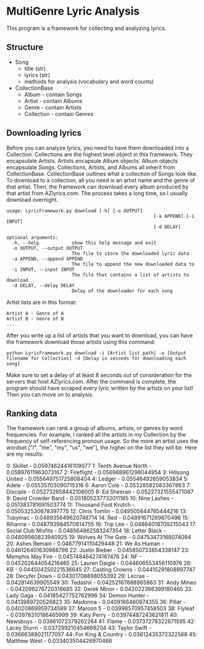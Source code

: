 # MultiGenre Lyric Analysis

This program is a framework for collecting and analyzing lyrics.

## Structure

- Song
  - title (str)
  - lyrics (str)
  - methods for analysis (vocabulary and word counts)
- CollectionBase
  - Album - contain Songs
  - Artist - contain Albums
  - Genre - contain Artists
  - Collection - contain Genres

## Downloading lyrics

Before you can analyze lyrics, you need to have them downloaded into a Collection. Collections are the highest level object in this framework. They encapsulate Artists. Artists encapsule Album objects. Album objects encapsulate Songs. Collections, Artists, and Albums all inherit from CollectionBase. CollectionBase outlines what a collection of Songs look like. To download to a collection, all you need is an artist name and the genre of that artist. Then, the framework can download every album produced by that artist from AZlyrics.com. The process takes a long time, so I usually download overnight.

```
usage: LyricFramework.py download [-h] [-o OUTPUT]
                                                      [-a APPEND] [-i INPUT]
                                                      [-d DELAY]

optional arguments:
  -h, --help            show this help message and exit
  -o OUTPUT, --output OUTPUT
                        The file to store the downloaded lyric data
  -a APPEND, --append APPEND
                        The file to append the new downloaded data to
  -i INPUT, --input INPUT
                        The file that contains a list of artists to download
  -d DELAY, --delay DELAY
                        Delay of the downloader for each song
```

Artist lists are in this format: 

```
Artist A - Genre of A
Artist B - Genre of B
...
```

After you write up a list of artists that you want to download, you can have the framework download those artists using this command:

```
python LyricFramework.py download -i [Artist list path] -o [Output filename for Collection] -d [Delay in seconds for downloading each song]
```

Make sure to set a delay of at least 8 seconds out of consideration for the servers that host AZlyrics.com. After the command is complete, the program should have scraped every lyric written by the artists on your list! Then you can move on to analysis.

## Ranking data

The framework can rank a group of albums, artists, or genres by word frequencies. For example, I ranked all the artists in my Collection by the frequency of self-referencing pronoun usage. So the more an artist uses the wordset ["I", "me", "my", "us", "we"], the higher on the list they will be. Here are my results:

0: Skillet - 0.05974624416109077
1: Tenth Avenue North - 0.05897611963073167
2: Fireflight - 0.056988961298044954
3: Hillsong United - 0.055649751725808404
4: Ledger - 0.05546492659053834
5: Adele - 0.05535703090715316
6: Aaron Cole - 0.05328582083367863
7: Disciple - 0.052732658442108005
8: Ed Sheeran - 0.05227321555471087
9: David Crowder Band - 0.051805237732011185
10: Nine Lashes - 0.051383781691503774
11: Thousand Foot Krutch - 0.050532530678397775
12: Chris Tomlin - 0.049505644765444216
13: Tobymac - 0.048935649620748714
14: Red - 0.04891671269870496
15: Rihanna - 0.048793984570814755
16: Trip Lee - 0.04864018709215043
17: Social Club Misfits - 0.048564862583247354
18: Letter Black - 0.04809560823940925
19: Wolves At The Gate - 0.04753473168074094
20: Ashes Remain - 0.04677914110429448
21: We As Human - 0.046126401630988786
22: Justin Bieber - 0.045850733854338147
23: Memphis May Fire - 0.045748464274167476
24: NF - 0.045202644054216465
25: Lauren Daigle - 0.044606553456110976
26: KB - 0.044504250221536645
27: Casting Crowns - 0.04415291808997747
28: Decyfer Down - 0.04301708898055392
29: Lecrae - 0.042814639905549
30: Tedashii - 0.04252167888965863
31: Andy Mineo - 0.042098276720316685
32: Derek Minor - 0.042022366399180465
33: Lady Gaga - 0.04185427752762996
34: Demon Hunter - 0.0413989720526823
35: Madonna - 0.0409186460874355
36: Pillar - 0.04020869959734589
37: Maroon 5 - 0.03998570957458503
38: Flyleaf - 0.03978310186465999
39: Katy Perry - 0.03974487243621811
40: Newsboys - 0.03861072379262264
41: Flame - 0.03737278322871595
42: Lacey Sturm - 0.037299210454669204
43: Taylor Swift - 0.03666388021177057
44: For King & Country - 0.03612435372322568
45: Matthew West - 0.033403504426970466
